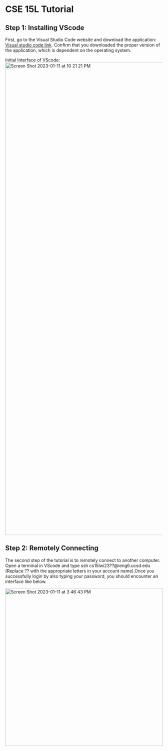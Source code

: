 # CSE 15L Tutorial
## Step 1: Installing VScode

First, go to the Visual Studio Code website and download the application: [Visual studio code link](https://code.visualstudio.com/).
Confirm that you downloaded the proper version of the application, which is dependent on the operating system.

Initial Interface of VScode:
<img width="1512" alt="Screen Shot 2023-01-11 at 10 21 21 PM" src="https://user-images.githubusercontent.com/122497830/211992664-4e7a4c5a-934a-4dc8-a68d-6d610c3e16f0.png">

## Step 2: Remotely Connecting
The second step of the tutorial is to remotely connect to another computer. Open a terminal in VScode and type ssh cs15lwi23??@ieng6.ucsd.edu (Replace ?? with the appropriate letters in your account name).Once you successfully login by also typing your password, you should encounter an interface like below.

<img width="504" alt="Screen Shot 2023-01-11 at 3 46 43 PM" src="https://user-images.githubusercontent.com/122497830/211998602-5b4a637c-16ee-4f40-8918-b5e470238759.png">
